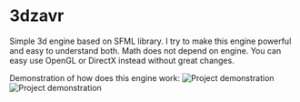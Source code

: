 # 3dzavr
Simple 3d engine based on SFML library.
I try to make this engine powerful and easy to understand both.
Math does not depend on engine. You can easy use OpenGL or DirectX instead without great changes.


Demonstration of how does this engine work:
![Project demonstration](img/teapot.jpg)
![Project demonstration](img/girl.jpg)
